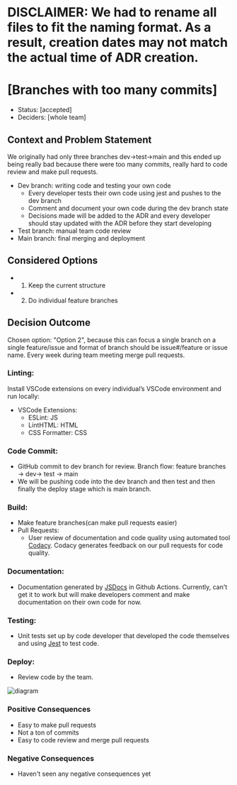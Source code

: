 # DISCLAIMER: We had to rename all files to fit the naming format. As a result, creation dates may not match the actual time of ADR creation.
# [Branches with too many commits]

* Status: [accepted]
* Deciders: [whole team] 

## Context and Problem Statement

We originally had only three branches dev->test->main and this ended up being really bad because there were too many commits, really hard to code review and make pull requests.
- Dev branch: writing code and testing your own code
  - Every developer tests their own code using jest and pushes to the dev branch
  - Comment and document your own code during the dev branch state
  - Decisions made will be added to the ADR and every developer should stay updated with the ADR before they start developing
- Test branch: manual team code review
- Main branch: final merging and deployment

## Considered Options

* 1. Keep the current structure
* 2. Do individual feature branches


## Decision Outcome

Chosen option: "Option 2", because this can focus a single branch on a single feature/issue and format of branch should be issue#/feature or issue name.
Every week during team meeting merge pull requests.

### Linting:
Install VSCode extensions on every individual’s VSCode environment and run locally:
 - VSCode Extensions:
   - ESLint: JS
   - LintHTML: HTML
   - CSS Formatter: CSS

### Code Commit: 
  - GitHub commit to dev branch for review. Branch flow: feature branches -> dev-> test -> main
  - We will be pushing code into the dev branch and then test and then finally the deploy stage which is main branch.

### Build:
  - Make feature branches(can make pull requests easier)
  - Pull Requests:
    -  User review of documentation and code quality using automated tool [Codacy](https://www.codacy.com/product). Codacy generates feedback on our pull requests for code quality.

### Documentation:
  - Documentation generated by [JSDocs](https://jsdoc.app/) in Github Actions. Currently, can't get it to work but will make developers comment and make documentation on their own code for now.

### Testing:
  - Unit tests set up by code developer that developed the code themselves and using [Jest](https://jestjs.io/) to test code.

### Deploy:
  - Review code by  the team.

![diagram](https://github.com/emmorris1100/cse110-w21-group32/blob/main/specs/sys_diagrams/Splice%20-%20CI_CD%20Pipeline.jpg)


### Positive Consequences

* Easy to make pull requests
* Not a ton of commits
* Easy to code review and merge pull requests

### Negative Consequences
* Haven't seen any negative consequences yet

